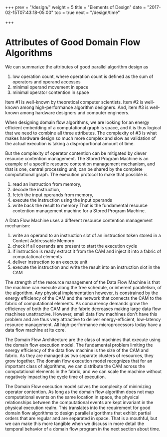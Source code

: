 +++
prev = "/design/"
weight = 5
title = "Elements of Design"
date = "2017-02-15T07:43:18-05:00"
toc = true
next = "/design/time"

+++

# Attributes of Good Domain Flow Algorithms

We can summarize the attributes of good parallel algorithm design as
1. low operation count, where operation count is defined as the sum of operators and operand accesses
2. minimal operand movement in space
3. minimal operator contention in space

Item #1 is well-known by theoretical computer scientists.
Item #2 is well-known among high-performance algorithm designers. 
And, item #3 is well-known among hardware designers and computer engineers.

When designing domain flow algorithms, we are looking for an energy efficient embedding
of a computational graph is space, and it is thus logical that we need to combine
all three attributes. The complexity of #3 is what makes hardware design so much more
complex and slow as validation of the actual execution is taking a disproportional amount
of time.

But the complexity of operator contention can be mitigated by clever resource contention
management. The Stored Program Machine is an example of a specific resource contention 
management mechanism, and that is one, central processing unit, can be shared by the
complete computational graph. The execution protocol to make that possible is
 1. read an instruction from memory, 
 2. decode the instruction, 
 3. fetch the input operands from memory, 
 4. execute the instruction using the input operands
 5. write back the result to memory
That is the fundamental resource contention management machine for a Stored Program Machine.

A Data Flow Machine uses a different resource contention management mechanism:
 1. write an operand to an instruction slot of an instruction token stored in a Content Addressable Memory
 2. check if all operands are present to start the execution cycle
 3. if instruction is ready extract it from the CAM and inject it into a fabric of computational elements
 4. deliver instruction to an execute unit
 5. execute the instruction and write the result into an instruction slot in the CAM
 
The strength of the resource management of the Data Flow Machine is that the machine can
execute along the free schedule, or inherent parallelism, of the algorithm. Any physical
implementation however, is constrained by the energy efficiency of the CAM and the network
that connects the CAM to the fabric of computational elements. As concurrency demands grow
the efficiency of both the CAM and the fabric decreases making large data flow machines
unattractive. However, small data flow machines don't have this problem and are thus
very attractive to deliver energy-efficient, low-latency resource management. All high-performance
microprocessors today have a data flow machine at its core. 

The Domain Flow Architecture are the class of machines that execute using the domain flow
execution model. The fundamental problem limiting the energy efficiency of the data flow
machine is the size of the CAM and fabric. As they are managed as two separate clusters
of resources, they grow together. The domain flow execution model recognizes that for an
important class of algorithms, we can distribute the CAM across the computational elements
in the fabric, and we can scale the machine without negatively impacting the cycle time
of execution. 

The Domain Flow execution model solves the complexity of minimizing operator contention. 
As long as the domain flow algorithm does not map computational events on the same location
in space, the physical relationships between the computational events are kept invariant
in the physical execution realm. This translates into the requirement for good domain
flow algorithms to design parallel algorithms that exhibit partial orders that are
regular and are separated in space. That is a mouthful, but we can make this more tangible
when we discuss in more detail the temporal behavior of a domain flow program in the
next section about time.


